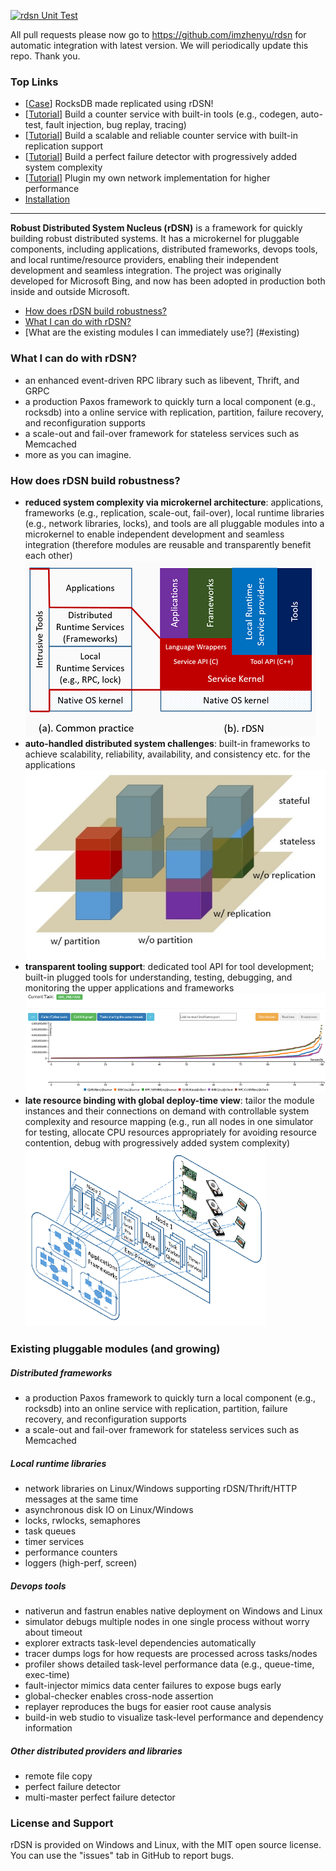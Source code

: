 <!--
  ~ The MIT License (MIT)
  ~
  ~ Copyright (c) 2015 Microsoft Corporation
  ~
  ~ -=- Robust Distributed System Nucleus (rDSN) -=-
  ~
  ~ Permission is hereby granted, free of charge, to any person obtaining a copy
  ~ of this software and associated documentation files (the "Software"), to deal
  ~ in the Software without restriction, including without limitation the rights
  ~ to use, copy, modify, merge, publish, distribute, sublicense, and/or sell
  ~ copies of the Software, and to permit persons to whom the Software is
  ~ furnished to do so, subject to the following conditions:
  ~
  ~ The above copyright notice and this permission notice shall be included in
  ~ all copies or substantial portions of the Software.
  ~
  ~ THE SOFTWARE IS PROVIDED "AS IS", WITHOUT WARRANTY OF ANY KIND, EXPRESS OR
  ~ IMPLIED, INCLUDING BUT NOT LIMITED TO THE WARRANTIES OF MERCHANTABILITY,
  ~ FITNESS FOR A PARTICULAR PURPOSE AND NONINFRINGEMENT. IN NO EVENT SHALL THE
  ~ AUTHORS OR COPYRIGHT HOLDERS BE LIABLE FOR ANY CLAIM, DAMAGES OR OTHER
  ~ LIABILITY, WHETHER IN AN ACTION OF CONTRACT, TORT OR OTHERWISE, ARISING FROM,
  ~ OUT OF OR IN CONNECTION WITH THE SOFTWARE OR THE USE OR OTHER DEALINGS IN
  ~ THE SOFTWARE.
-->

[![rdsn Unit Test](https://github.com/apache/incubator-pegasus/actions/workflows/test_rdsn.yaml/badge.svg)](https://github.com/apache/incubator-pegasus/actions/workflows/test_rdsn.yaml)

All pull requests please now go to https://github.com/imzhenyu/rdsn for automatic integration with latest version. We will periodically update this repo. Thank you.

### Top Links
 * [[Case](https://github.com/imzhenyu/rocksdb)] RocksDB made replicated using rDSN!
 * [[Tutorial](https://github.com/Microsoft/rDSN/wiki/Tutorial:-Build-A-Single-Node-Counter-Service)] Build a counter service with built-in tools (e.g., codegen, auto-test, fault injection, bug replay, tracing)
 * [[Tutorial](https://github.com/Microsoft/rDSN/wiki/Tutorial:-Build-A-Scalable-and-Reliable-Counter-Service)] Build a scalable and reliable counter service with built-in replication support
 * [[Tutorial](https://github.com/Microsoft/rDSN/wiki/Tutorial:-Perfect-Failure-Detector)] Build a perfect failure detector with progressively added system complexity
 * [[Tutorial](https://github.com/Microsoft/rDSN/wiki/Tutorial:-Plugin-A-New-Network-Implementation)] Plugin my own network implementation for higher performance
 * [Installation](https://github.com/Microsoft/rDSN/wiki/Installation)
 
<hr>

**Robust Distributed System Nucleus (rDSN)** is a framework for quickly building robust distributed systems. It has a microkernel for pluggable components, including applications, distributed frameworks, devops tools, and local runtime/resource providers, enabling their independent development and seamless integration. The project was originally developed for Microsoft Bing, and now has been adopted in production both inside and outside Microsoft. 

* [How does rDSN build robustness?](#novel)
* [What I can do with rDSN?](#cando)
* [What are the existing modules I can immediately use?] (#existing)

### <a name="cando"> What I can do with rDSN? </a>

 * an enhanced event-driven RPC library such as libevent, Thrift, and GRPC
 * a production Paxos framework to quickly turn a local component (e.g., rocksdb) into a online service with replication, partition, failure recovery, and reconfiguration supports
 * a scale-out and fail-over framework for stateless services such as Memcached
 * more as you can imagine.

### <a name="novel"> How does rDSN build robustness? </a> 

 * **reduced system complexity via microkernel architecture**: applications, frameworks (e.g., replication, scale-out, fail-over), local runtime libraries (e.g., network libraries, locks), and tools are all pluggable modules into a microkernel to enable independent development and seamless integration (therefore modules are reusable and transparently benefit each other) 
 ![rDSN Architecture](resources/arch.png)
 * **auto-handled distributed system challenges**: built-in frameworks to achieve scalability, reliability, availability, and consistency etc. for the applications
 ![rDSN service model](resources/rdsn-layer2.jpg)
 * **transparent tooling support**: dedicated tool API for tool development; built-in plugged tools for understanding, testing, debugging, and monitoring the upper applications and frameworks 
 ![rDSN Architecture](resources/viz.png)
 * **late resource binding with global deploy-time view**: tailor the module instances and their connections on demand with controllable system complexity and resource mapping (e.g., run all nodes in one simulator for testing, allocate CPU resources appropriately for avoiding resource contention, debug with progressively added system complexity) 
 ![rDSN Configuration](resources/config.png)
 
 
### <a name="existing">Existing pluggable modules (and growing) </a>

##### Distributed frameworks

 * a production Paxos framework to quickly turn a local component (e.g., rocksdb) into an online service with replication, partition, failure recovery, and reconfiguration supports
 * a scale-out and fail-over framework for stateless services such as Memcached

##### Local runtime libraries 

 * network libraries on Linux/Windows supporting rDSN/Thrift/HTTP messages at the same time
 * asynchronous disk IO on Linux/Windows
 * locks, rwlocks, semaphores
 * task queues 
 * timer services
 * performance counters
 * loggers (high-perf, screen)

##### Devops tools

 * nativerun and fastrun enables native deployment on Windows and Linux 
 * simulator debugs multiple nodes in one single process without worry about timeout
 * explorer extracts task-level dependencies automatically
 * tracer dumps logs for how requests are processed across tasks/nodes
 * profiler shows detailed task-level performance data (e.g., queue-time, exec-time)
 * fault-injector mimics data center failures to expose bugs early
 * global-checker enables cross-node assertion 
 * replayer reproduces the bugs for easier root cause analysis
 * build-in web studio to visualize task-level performance and dependency information

##### Other distributed providers and libraries

 * remote file copy 
 * perfect failure detector
 * multi-master perfect failure detector 

### License and Support

rDSN is provided on Windows and Linux, with the MIT open source license. You can use the "issues" tab in GitHub to report bugs. 

